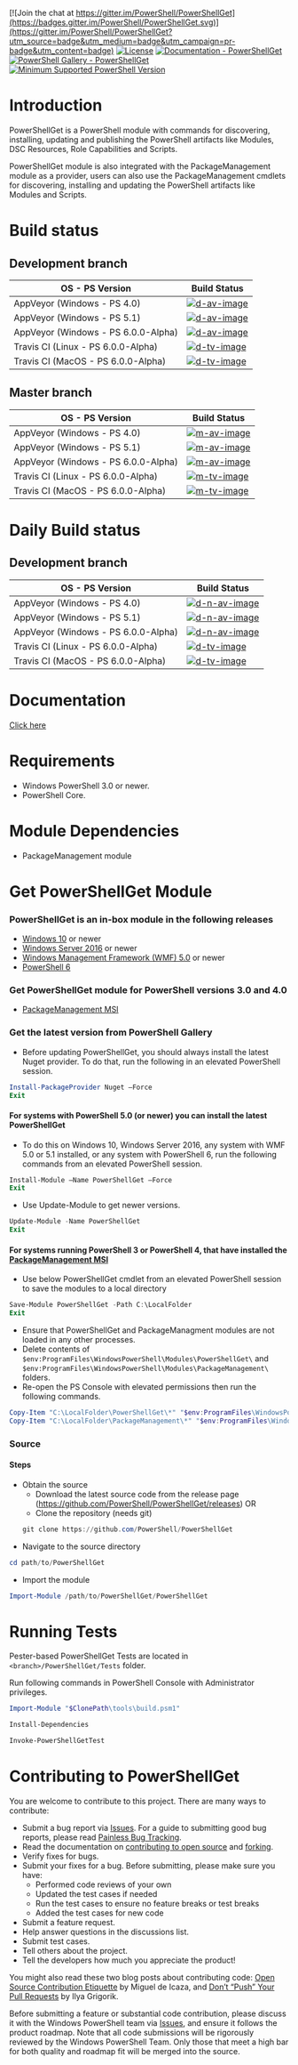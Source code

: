 
[![Join the chat at https://gitter.im/PowerShell/PowerShellGet](https://badges.gitter.im/PowerShell/PowerShellGet.svg)](https://gitter.im/PowerShell/PowerShellGet?utm_source=badge&utm_medium=badge&utm_campaign=pr-badge&utm_content=badge)
[![License](https://img.shields.io/badge/license-MIT-blue.svg)](https://github.com/PowerShell/PowerShellGet/blob/development/LICENSE)
[![Documentation - PowerShellGet](https://img.shields.io/badge/Documentation-PowerShellGet-blue.svg)](https://msdn.microsoft.com/en-us/powershell/gallery/psget)
[![PowerShell Gallery - PowerShellGet](https://img.shields.io/badge/PowerShell%20Gallery-PowerShellGet-blue.svg)](https://www.powershellgallery.com/packages/PowerShellGet)
[![Minimum Supported PowerShell Version](https://img.shields.io/badge/PowerShell-3.0-blue.svg)](https://github.com/PowerShell/PowerShellGet)

Introduction
============

PowerShellGet is a PowerShell module with commands for discovering, installing, updating and publishing the PowerShell artifacts like Modules, DSC Resources, Role Capabilities and Scripts.

PowerShellGet module is also integrated with the PackageManagement module as a provider, users can also use the PackageManagement cmdlets for discovering, installing and updating the PowerShell artifacts like Modules and Scripts.


Build status
============

## Development branch

|         OS - PS Version             |          Build Status        |
|-------------------------------------|------------------------------|
| AppVeyor (Windows - PS 4.0)         | [![d-av-image][]][d-av-site] |
| AppVeyor (Windows - PS 5.1)         | [![d-av-image][]][d-av-site] |
| AppVeyor (Windows - PS 6.0.0-Alpha) | [![d-av-image][]][d-av-site] |
| Travis CI (Linux - PS 6.0.0-Alpha)  | [![d-tv-image][]][d-tv-site] |
| Travis CI (MacOS - PS 6.0.0-Alpha)  | [![d-tv-image][]][d-tv-site] |

## Master branch
|         OS - PS Version             |          Build Status        |
|-------------------------------------|------------------------------|
| AppVeyor (Windows - PS 4.0)         | [![m-av-image][]][m-av-site] |
| AppVeyor (Windows - PS 5.1)         | [![m-av-image][]][m-av-site] |
| AppVeyor (Windows - PS 6.0.0-Alpha) | [![m-av-image][]][m-av-site] |
| Travis CI (Linux - PS 6.0.0-Alpha)  | [![m-tv-image][]][m-tv-site] |
| Travis CI (MacOS - PS 6.0.0-Alpha)  | [![m-tv-image][]][m-tv-site] |

[d-av-image]: https://ci.appveyor.com/api/projects/status/91p7lpjoxit3gw72/branch/development?svg=true
[d-av-site]: https://ci.appveyor.com/project/PowerShell/powershellget/branch/development
[d-tv-image]: https://travis-ci.org/PowerShell/PowerShellGet.svg?branch=development
[d-tv-site]: https://travis-ci.org/PowerShell/PowerShellGet/branches

[m-av-image]: https://ci.appveyor.com/api/projects/status/91p7lpjoxit3gw72/branch/master?svg=true
[m-av-site]: https://ci.appveyor.com/project/PowerShell/powershellget/branch/master
[m-tv-image]: https://travis-ci.org/PowerShell/PowerShellGet.svg?branch=master
[m-tv-site]: https://travis-ci.org/PowerShell/PowerShellGet/branches


Daily Build status
====================

## Development branch

|         OS - PS Version             |          Build Status        |
|-------------------------------------|------------------------------|
| AppVeyor (Windows - PS 4.0)         | [![d-n-av-image][]][d-n-av-site] |
| AppVeyor (Windows - PS 5.1)         | [![d-n-av-image][]][d-n-av-site] |
| AppVeyor (Windows - PS 6.0.0-Alpha) | [![d-n-av-image][]][d-n-av-site] |
| Travis CI (Linux - PS 6.0.0-Alpha)  | [![d-tv-image][]][d-tv-site] |
| Travis CI (MacOS - PS 6.0.0-Alpha)  | [![d-tv-image][]][d-tv-site] |

[d-n-av-image]: https://ci.appveyor.com/api/projects/status/58muo6i0x8n38pd3/branch/development?svg=true
[d-n-av-site]: https://ci.appveyor.com/project/PowerShell/powershellget-0lib3/branch/development

Documentation
=============

[Click here](https://msdn.microsoft.com/en-us/powershell/gallery/psget/overview)


Requirements
============

- Windows PowerShell 3.0 or newer.
- PowerShell Core.

Module Dependencies
===================

- PackageManagement module

Get PowerShellGet Module
========================

### PowerShellGet is an in-box module in the following releases
- [Windows 10](https://www.microsoft.com/en-us/windows/get-windows-10) or newer
- [Windows Server 2016](https://technet.microsoft.com/en-us/windows-server-docs/get-started/windows-server-2016) or newer
- [Windows Management Framework (WMF) 5.0](https://www.microsoft.com/en-us/download/details.aspx?id=50395) or newer
- [PowerShell 6](https://github.com/PowerShell/PowerShell/releases)

### Get PowerShellGet module for PowerShell versions 3.0 and 4.0
- [PackageManagement MSI](http://go.microsoft.com/fwlink/?LinkID=746217&clcid=0x409) 

### Get the latest version from PowerShell Gallery

- Before updating PowerShellGet, you should always install the latest Nuget provider. To do that, run the following in an elevated PowerShell session.
```powershell
Install-PackageProvider Nuget –Force
Exit
```

#### For systems with PowerShell 5.0 (or newer) you can install the latest PowerShellGet 
- To do this on Windows 10, Windows Server 2016, any system with WMF 5.0 or 5.1 installed, or any system with PowerShell 6, run the following commands from an elevated PowerShell session.
```powershell
Install-Module –Name PowerShellGet –Force
Exit
```

- Use Update-Module to get newer versions.
```powershell
Update-Module -Name PowerShellGet
Exit
```

#### For systems running PowerShell 3 or PowerShell 4, that have installed the [PackageManagement MSI](http://go.microsoft.com/fwlink/?LinkID=746217&clcid=0x409)

- Use below PowerShellGet cmdlet from an elevated PowerShell session to save the modules to a local directory

```powershell
Save-Module PowerShellGet -Path C:\LocalFolder
Exit
```

- Ensure that PowerShellGet and PackageManagment modules are not loaded in any other processes.
- Delete contents of `$env:ProgramFiles\WindowsPowerShell\Modules\PowerShellGet\` and  `$env:ProgramFiles\WindowsPowerShell\Modules\PackageManagement\` folders.
- Re-open the PS Console with elevated permissions then run the following commands.

```powershell
Copy-Item "C:\LocalFolder\PowerShellGet\*" "$env:ProgramFiles\WindowsPowerShell\Modules\PowerShellGet\" -Recurse -Force
Copy-Item "C:\LocalFolder\PackageManagement\*" "$env:ProgramFiles\WindowsPowerShell\Modules\PackageManagement\" -Recurse -Force
```


### Source

#### Steps
* Obtain the source
    - Download the latest source code from the release page (https://github.com/PowerShell/PowerShellGet/releases) OR
    - Clone the repository (needs git)
    ```powershell
    git clone https://github.com/PowerShell/PowerShellGet
    ```
* Navigate to the source directory
```powershell
cd path/to/PowerShellGet
```

* Import the module
```powershell
Import-Module /path/to/PowerShellGet/PowerShellGet
```


Running Tests
=============

Pester-based PowerShellGet Tests are located in `<branch>/PowerShellGet/Tests` folder.

Run following commands in PowerShell Console with Administrator privileges.

```powershell
Import-Module "$ClonePath\tools\build.psm1"

Install-Dependencies

Invoke-PowerShellGetTest
```

Contributing to PowerShellGet
==============================
You are welcome to contribute to this project. There are many ways to contribute:

- Submit a bug report via [Issues]( https://github.com/PowerShell/PowerShellGet/issues). For a guide to submitting good bug reports, please read [Painless Bug Tracking](http://www.joelonsoftware.com/articles/fog0000000029.html).
- Read the documentation on [contributing to open source](https://guides.github.com/activities/contributing-to-open-source/) and [forking](https://guides.github.com/activities/forking/).
- Verify fixes for bugs.
- Submit your fixes for a bug. Before submitting, please make sure you have:
  * Performed code reviews of your own
  * Updated the test cases if needed
  * Run the test cases to ensure no feature breaks or test breaks
  * Added the test cases for new code
- Submit a feature request.
- Help answer questions in the discussions list.
- Submit test cases.
- Tell others about the project.
- Tell the developers how much you appreciate the product!

You might also read these two blog posts about contributing code: [Open Source Contribution Etiquette](http://tirania.org/blog/archive/2010/Dec-31.html) by Miguel de Icaza, and [Don’t “Push” Your Pull Requests](http://www.igvita.com/2011/12/19/dont-push-your-pull-requests/) by Ilya Grigorik.

Before submitting a feature or substantial code contribution, please discuss it with the Windows PowerShell team via [Issues](https://github.com/PowerShell/PowerShellGet/issues), and ensure it follows the product roadmap. Note that all code submissions will be rigorously reviewed by the Windows PowerShell Team. Only those that meet a high bar for both quality and roadmap fit will be merged into the source.


